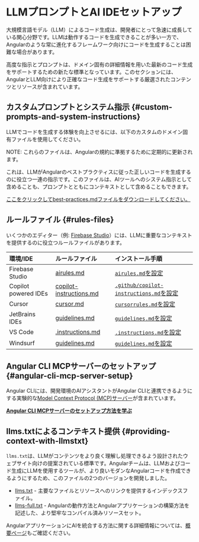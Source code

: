 # LLMプロンプトとAI IDEセットアップ
大規模言語モデル（LLM）によるコード生成は、開発者にとって急速に成長している関心分野です。LLMは動作するコードを生成できることが多い一方で、Angularのような常に進化するフレームワーク向けにコードを生成することは困難な場合があります。

高度な指示とプロンプトは、ドメイン固有の詳細情報を用いた最新のコード生成をサポートするための新たな標準となっています。このセクションには、AngularとLLM向けにより正確なコード生成をサポートする厳選されたコンテンツとリソースが含まれています。

## カスタムプロンプトとシステム指示 {#custom-prompts-and-system-instructions}
LLMでコードを生成する体験を向上させるには、以下のカスタムのドメイン固有ファイルを使用してください。

NOTE: これらのファイルは、Angularの規約に準拠するために定期的に更新されます。

これは、LLMがAngularのベストプラクティスに従った正しいコードを生成するのに役立つ一連の指示です。このファイルは、AIツールへのシステム指示として含めることも、プロンプトとともにコンテキストとして含めることもできます。

<docs-code language="md" path="adev/src/context/best-practices.md" class="compact"/>

<a download href="/assets/context/best-practices.md" target="_blank">ここをクリックしてbest-practices.mdファイルをダウンロードしてください。</a>

## ルールファイル {#rules-files}
いくつかのエディター（例: <a href="https://studio.firebase.google.com?utm_source=adev&utm_medium=website&utm_campaign=BUILD_WITH_AI_ANGULAR&utm_term=angular_devrel&utm_content=build_with_ai_angular_firebase_studio">Firebase Studio</a>）には、LLMに重要なコンテキストを提供するのに役立つルールファイルがあります。

| 環境/IDE        | ルールファイル                                                  | インストール手順                                                                                                 |
|:----------------|:----------------------------------------------------------------|:-----------------------------------------------------------------------------------------------------------------------|
| Firebase Studio | <a download href="/assets/context/airules.md" target="_blank">airules.md</a>    | <a href="https://firebase.google.com/docs/studio/set-up-gemini#custom-instructions">`airules.md`を設定</a>         |
| Copilot powered IDEs | <a download="copilot-instructions.md" href="/assets/context/guidelines.md" target="_blank">copilot-instructions.md</a>  | <a href="https://code.visualstudio.com/docs/copilot/copilot-customization#_custom-instructions" target="_blank">`.github/copilot-instructions.md`を設定</a> |
| Cursor          | <a download href="/assets/context/angular-20.mdc" target="_blank">cursor.md</a> | <a href="https://docs.cursor.com/context/rules" target="_blank">`cursorrules.md`を設定</a>                         |
| JetBrains IDEs  | <a download href="/assets/context/guidelines.md" target="_blank">guidelines.md</a>  | <a href="https://www.jetbrains.com/help/junie/customize-guidelines.html" target="_blank">`guidelines.md`を設定</a> |
| VS Code | <a download=".instructions.md" href="/assets/context/guidelines.md" target="_blank">.instructions.md</a>  | <a href="https://code.visualstudio.com/docs/copilot/copilot-customization#_custom-instructions" target="_blank">`.instructions.md`を設定</a> |
| Windsurf | <a download href="/assets/context/guidelines.md" target="_blank">guidelines.md</a>  | <a href="https://docs.windsurf.com/windsurf/cascade/memories#rules" target="_blank">`guidelines.md`を設定</a> |

## Angular CLI MCPサーバーのセットアップ {#angular-cli-mcp-server-setup}
Angular CLIには、開発環境のAIアシスタントがAngular CLIと連携できるようにする実験的な[Model Context Protocol (MCP)サーバー](https://modelcontextprotocol.io/)が含まれています。

[**Angular CLI MCPサーバーのセットアップ方法を学ぶ**](/ai/mcp)

## llms.txtによるコンテキスト提供 {#providing-context-with-llmstxt}
`llms.txt`は、LLMがコンテンツをより良く理解し処理できるよう設計されたウェブサイト向けの提案されている標準です。Angularチームは、LLMおよびコード生成にLLMを使用するツールが、より良いモダンなAngularコードを作成できるようにするため、このファイルの2つのバージョンを開発しました。


* <a href="/llms.txt" target="_blank">llms.txt</a> - 主要なファイルとリソースへのリンクを提供するインデックスファイル。
* <a href="/context/llm-files/llms-full.txt" target="_blank">llms-full.txt</a> - Angularの動作方法とAngularアプリケーションの構築方法を記述した、より堅牢なコンパイル済みリソースセット。

AngularアプリケーションにAIを統合する方法に関する詳細情報については、[概要ページ](/ai)もご確認ください。
